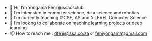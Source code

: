 - 👋 Hi, I’m Yongama Feni @issacsclub
- 👀 I’m interested in computer science, data science and robotics
- 🌱 I’m currently teaching IGCSE, AS and A LEVEL Computer Science
- 💞️ I’m looking to collaborate on machine learning projects or deep learning 
- 📫 How to reach me : dfeni@issa.co.za or feniyongama@gmail.com

<!---
issacsclub/issacsclub is a ✨ special ✨ repository because its `README.md` (this file) appears on your GitHub profile.
You can click the Preview link to take a look at your changes.
--->
